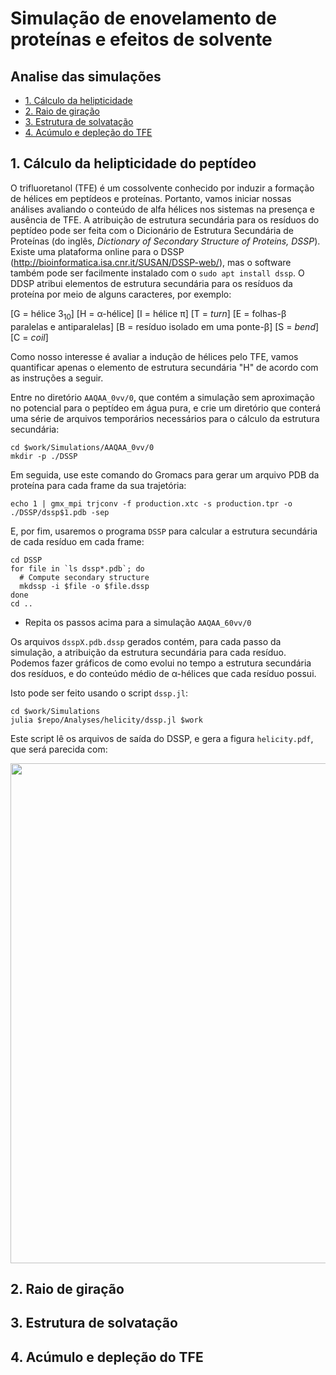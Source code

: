 # Simulação de enovelamento de proteínas e efeitos de solvente


## Analise das simulações

* [1. Cálculo da helipticidade](#helix)
* [2. Raio de giração](#config)
* [3. Estrutura de solvatação](#min)
* [4. Acúmulo e depleção do TFE](#equi)

## <a name="helix"></a>1. Cálculo da helipticidade do peptídeo

O trifluoretanol (TFE) é um cossolvente conhecido por induzir a formação de hélices em peptídeos e proteínas. Portanto, vamos iniciar nossas análises avaliando o conteúdo de alfa hélices nos sistemas na presença e ausência de TFE. A atribuição de estrutura secundária para os resíduos do peptídeo pode ser feita com o Dicionário de Estrutura Secundária de Proteínas (do inglês, *Dictionary of Secondary Structure of Proteins, DSSP*). Existe uma plataforma online para o DSSP (http://bioinformatica.isa.cnr.it/SUSAN/DSSP-web/), mas o software também pode ser facilmente instalado com o ```sudo apt install dssp```. O DDSP atribui elementos de estrutura secundária para os resíduos da proteína por meio de alguns caracteres, por exemplo:

[G = hélice 3<sub>10</sub>]
[H = α-hélice]
[I = hélice π]
[T = *turn*]
[E = folhas-β paralelas e antiparalelas]
[B = resíduo isolado em uma ponte-β]
[S = *bend*]
[C = *coil*]

Como nosso interesse é avaliar a indução de hélices pelo TFE, vamos quantificar apenas o elemento de estrutura secundária "H" de acordo com as instruções a seguir. 

Entre no diretório `AAQAA_0vv/0`, que contém a simulação sem aproximação no potencial
para o peptídeo em água pura, e crie um diretório que conterá uma série de arquivos
temporários necessários para o cálculo da estrutura secundária:

```
cd $work/Simulations/AAQAA_0vv/0
mkdir -p ./DSSP
```

Em seguida, use este comando do Gromacs para gerar um arquivo PDB da proteína para cada
frame da sua trajetória: 
```
echo 1 | gmx_mpi trjconv -f production.xtc -s production.tpr -o ./DSSP/dssp$1.pdb -sep
```

E, por fim, usaremos o programa `DSSP` para calcular a estrutura secundária de cada resíduo
em cada frame:
```
cd DSSP
for file in `ls dssp*.pdb`; do
  # Compute secondary structure
  mkdssp -i $file -o $file.dssp
done
cd ..
```

- Repita os passos acima para a simulação `AAQAA_60vv/0` 

Os arquivos `dsspX.pdb.dssp` gerados contém, para cada passo da simulação, a atribuição da estrutura secundária para cada resíduo. Podemos fazer gráficos de como evolui no tempo a estrutura secundária dos
 resíduos, e do conteúdo médio de &alpha;-hélices que cada resíduo possui.

Isto pode ser feito usando o script `dssp.jl`:  
```
cd $work/Simulations
julia $repo/Analyses/helicity/dssp.jl $work
```

Este script lê os arquivos de saída do DSSP, e gera a figura `helicity.pdf`, que será parecida com:  

<img width=800px src=https://user-images.githubusercontent.com/31046348/119068971-95e88a80-b9bb-11eb-89bf-515e16001a2b.png>

## <a name="config"></a>2. Raio de giração


## <a name="min"></a>3. Estrutura de solvatação


## <a name="equi"></a>4. Acúmulo e depleção do TFE



